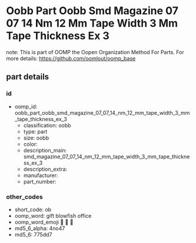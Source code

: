 # Oobb Part Oobb Smd Magazine 07 07 14 Nm 12 Mm Tape Width 3 Mm Tape Thickness Ex 3  

note: This is part of OOMP the Oopen Organization Method For Parts. For more details: https://github.com/oomlout/oomp_base

##  part details





### id
* oomp_id: oobb_part_oobb_smd_magazine_07_07_14_nm_12_mm_tape_width_3_mm_tape_thickness_ex_3
  * classification: oobb
  * type: part
  * size: oobb
  * color: 
  * description_main: smd_magazine_07_07_14_nm_12_mm_tape_width_3_mm_tape_thickness_ex_3
  * description_extra: 
  * manufacturer: 
  * part_number: 

### other_codes
* short_code: ob
* oomp_word: gift blowfish office
* oomp_word_emoji :gift: :blowfish: :office:
* md5_6_alpha: 4no47
* md5_6: 775dd7